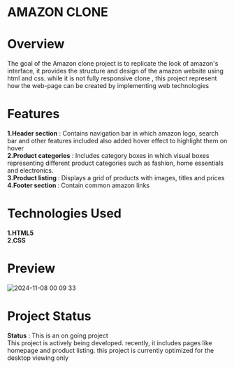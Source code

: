 # AMAZON CLONE
# Overview 
  The goal of the Amazon clone project is to replicate the look of amazon's interface, it provides the structure and design of the amazon website using html and css.
  while it is not fully responsive clone , this project represent how the web-page can be created by implementing web technologies
# Features
<b> 1.Header section</b> : Contains  navigation bar in which amazon logo, search bar and other features included also added hover effect to highlight them on hover
<br>
 <b> 2.Product categories</b> :  Includes category boxes in which visual boxes representing different product categories such as fashion, home essentials and electronics.
 <br>
<b> 3.Product listing </b>: Displays a grid of products with images, titles and prices
<br>
<b> 4.Footer section </b>: Contain common amazon links
 



# Technologies Used 
<b>  1.HTML5 <br>
  2.CSS</b>
# Preview



![2024-11-08 00 09 33](https://github.com/user-attachments/assets/58dd1ef8-a5dd-45b9-9624-b3bd9089edb7)





  

# Project Status
  <b>Status</b> : This is an on going project   
           This project is actively being developed. recently, it includes pages like homepage and product listing. this project is currently optimized for the desktop viewing only 
  
